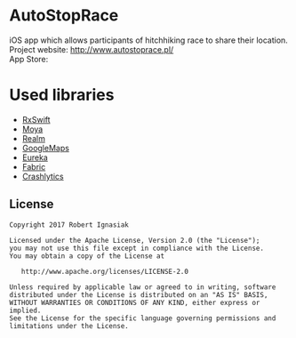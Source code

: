 # AutoStopRace

iOS app which allows participants of hitchhiking race to share their location. <br>
Project website: http://www.autostoprace.pl/ <br>
App Store: 

# Used libraries
* [RxSwift](https://github.com/ReactiveX/RxSwift)
* [Moya](https://github.com/Moya/Moya)
* [Realm](https://realm.io/)
* [GoogleMaps](https://developers.google.com/maps/documentation/ios-sdk/)
* [Eureka](https://github.com/xmartlabs/Eureka)
* [Fabric](https://fabric.io/home)
* [Crashlytics](https://try.crashlytics.com/)


## License


    Copyright 2017 Robert Ignasiak

    Licensed under the Apache License, Version 2.0 (the "License");
    you may not use this file except in compliance with the License.
    You may obtain a copy of the License at

       http://www.apache.org/licenses/LICENSE-2.0

    Unless required by applicable law or agreed to in writing, software
    distributed under the License is distributed on an "AS IS" BASIS,
    WITHOUT WARRANTIES OR CONDITIONS OF ANY KIND, either express or implied.
    See the License for the specific language governing permissions and
    limitations under the License.
